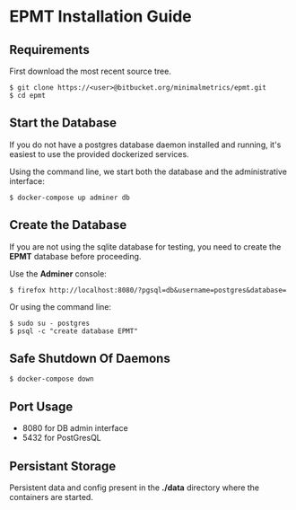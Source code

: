 # EPMT Installation Guide

## Requirements

First download the most recent source tree.

```
$ git clone https://<user>@bitbucket.org/minimalmetrics/epmt.git
$ cd epmt
```

## Start the Database

If you do not have a postgres database daemon installed and running, it's easiest to use the provided dockerized services. 

Using the command line, we start both the database and the administrative interface:

```
$ docker-compose up adminer db
```

## Create the Database

If you are not using the sqlite database for testing, you need to create the **EPMT** database before proceeding.

Use the **Adminer** console:

```
$ firefox http://localhost:8080/?pgsql=db&username=postgres&database=
```

Or using the command line:

```
$ sudo su - postgres
$ psql -c "create database EPMT"
```

## Safe Shutdown Of Daemons

```
$ docker-compose down 
```

## Port Usage

* 8080 for DB admin interface
* 5432 for PostGresQL

## Persistant Storage

Persistent data and config present in the **./data** directory where the containers are started.